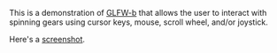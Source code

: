 This is a demonstration of [GLFW-b][1] that allows the user to interact with
spinning gears using cursor keys, mouse, scroll wheel, and/or joystick.

Here's a [screenshot][2].

[1]: https://github.com/bsl/GLFW-b
[2]: http://i.imgur.com/JZKwVSu.png
